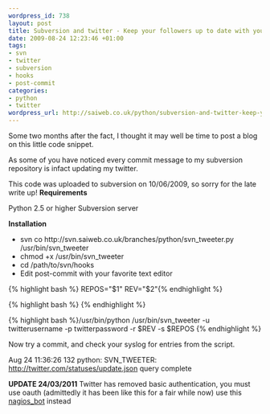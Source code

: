 ```yaml
--- 
wordpress_id: 738
layout: post
title: Subversion and twitter - Keep your followers up to date with your code commits
date: 2009-08-24 12:23:46 +01:00
tags: 
- svn
- twitter
- subversion
- hooks
- post-commit
categories: 
- python
- twitter
wordpress_url: http://saiweb.co.uk/python/subversion-and-twitter-keep-your-followers-up-to-date-with-your-code-commits
---
```

Some two months after the fact, I thought it may well be time to post a blog on this little code snippet.

As some of you have noticed every commit message to my subversion repository is infact updating my twitter.

This code was uploaded to subversion on 10/06/2009, so sorry for the late write up!
<strong>
Requirements</strong>

Python 2.5 or higher
Subversion server

<strong>Installation</strong>
<ul>
	<li>svn co http://svn.saiweb.co.uk/branches/python/svn_tweeter.py /usr/bin/svn_tweeter</li>
	<li>chmod +x /usr/bin/svn_tweeter</li>
	<li>cd /path/to/svn/hooks</li>
	<li>Edit post-commit with your favorite text editor</li>
</ul>
{% highlight bash %}
REPOS="$1"
REV="$2"{% endhighlight %}

{% highlight bash %} {% endhighlight %}

{% highlight bash %}/usr/bin/python /usr/bin/svn_tweeter -u twitterusername -p twitterpassword -r $REV -s $REPOS
{% endhighlight %}

Now try a commit, and check your syslog for entries from the script.

Aug 24 11:36:26 132 python: SVN_TWEETER: http://twitter.com/statuses/update.json query complete

<strong>UPDATE 24/03/2011</strong> Twitter has removed basic authentication, you must use oauth (admittedly it has been like this for a fair while now) use this <a href="https://github.com/Oneiroi/nagios_addons/blob/master/twitter/nagios_bot.py">nagios_bot</a> instead
